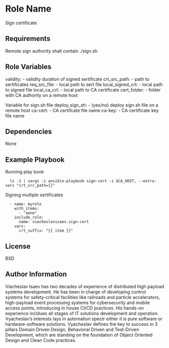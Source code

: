 Role Name
=========

Sign certificate

Requirements
------------

Remote sign authority shall contain ./sign.sh

Role Variables
--------------

validity:          - validity duration of signed sertificate
crt_src_path:      - path to sertificates
req_src_file:      - local path to sert file
local_signed_crt:  - local path to signed file
local_ca_crt:      - local path to CA certificate
cert_folder:       - folder with CA authority on a remote host

Variable for sign.sh file
deploy_sign_sh:    - (yes/no) deploy sign.sh file on a remote host
ca-cert:           - CA certifcate file name
ca-key:            - CA certificate key file name

Dependencies
------------

None

Example Playbook
----------------

Running play book
```
  ls -1 | xargs -i ansible-playbook sign-cert -i $CA_HOST, --extra-vars "crt_src_path={}"
```

Signing multiple sertificates
```
  - name: myrole
    with_items:
      - "aone"
    include_role:
      name: viacheslavisaev.sign-cert
    vars:
      crt_suffix: "{{ item }}"
```

License
-------

BSD

Author Information
------------------

Viacheslav Isaev has two decades of experience of distributed high payload systems development. He has been in charge of developing control systems for safety-critical facilities like railroads and particle accelerators, high-payload event processing systems for cybersecurity and mobile access points, introducing in house CI/CD practices. His hands-on experience incldues all stages of IT solutions development and operation. Vyacheslav’s interests lays in automation spectr either it is pure software or hardware-software solutions. Vyacheslav defines the key to success in 3 pillars  Domain Driven Design, Behavioral Driven and Test-Driven Development, which are standing on the foundation of  Object Oriented Design and Clean Code practices.

